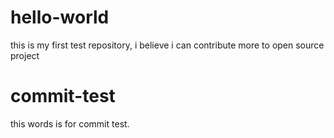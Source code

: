 # hello-world
this is my first test repository, i believe i can contribute more to open source project

# commit-test
this words is for commit test.
